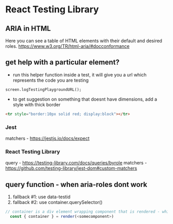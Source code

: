 # React Testing Library

## ARIA in HTML

Here you can see a table of HTML elements with their default and desired roles.
https://www.w3.org/TR/html-aria/#docconformance

## get help with a particular element?

- run this helper function inside a test, it will give you a url which represents the code you are testing

```
screen.logTestingPlaygroundURL();
```

- to get suggestion on something that doesnt have dimensions, add a style with thick border

```html
<tr style="border:10px solid red; display:block"></tr>
```

### Jest

matchers - https://jestjs.io/docs/expect

### React Testing Library

query - https://testing-library.com/docs/queries/byrole
matchers - https://github.com/testing-library/jest-dom#custom-matchers

## query function - when aria-roles dont work

1. fallback #1: use data-testid
2. fallback #2: use container.querySelector()

```js
// container is a div element wrapping component that is rendered - which allows querySelector
  const { container } = render(<somecomponent>)
```
